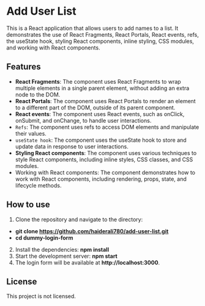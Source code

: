 # Add User List
This is a React application that allows users to add names to a list. It demonstrates the use of React Fragments, React Portals, React events, refs, the useState hook, styling React components, inline styling, CSS modules, and working with React components.
## Features
- **React Fragments**: The component uses React Fragments to wrap multiple elements in a single parent element, without adding an extra node to the DOM.
- **React Portals**: The component uses React Portals to render an element to a different part of the DOM, outside of its parent component.
- **React events**: The component uses React events, such as onClick, onSubmit, and onChange, to handle user interactions.
- `Refs`: The component uses refs to access DOM elements and manipulate their values.
- `useState hook`: The component uses the useState hook to store and update data in response to user interactions.
- **Styling React components**: The component uses various techniques to style React components, including inline styles, CSS classes, and CSS modules.
- Working with React components: The component demonstrates how to work with React components, including rendering, props, state, and lifecycle methods.
## How to use
1. Clone the repository and navigate to the directory:
- **git clone https://github.com/haiderali780/add-user-list.git**
- **cd dummy-login-form**
2. Install the dependencies:
**npm install**
3. Start the development server:
**npm start**
4. The login form will be available at **http://localhost:3000**.

## License
This project is not licensed.

